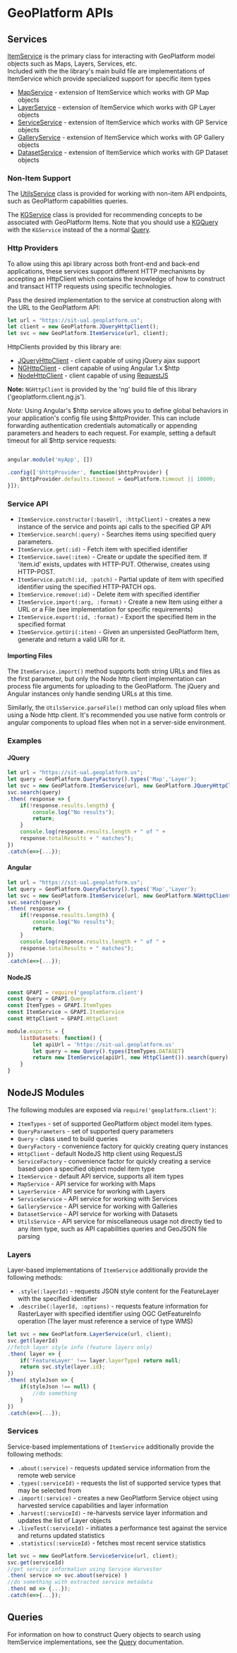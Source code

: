 # GeoPlatform APIs

## Services
[ItemService](src/services/item.js) is the primary class for interacting with
GeoPlatform model objects such as Maps, Layers, Services, etc.  
Included with the the library's main build file are implementations of ItemService
which provide specialized support for specific item types

- [MapService](src/services/map.js) - extension of ItemService which works with GP Map objects
- [LayerService](src/services/layer.js) - extension of ItemService which works with GP Layer objects
- [ServiceService](src/services/service.js) - extension of ItemService which works with GP Service objects
- [GalleryService](src/services/gallery.js) - extension of ItemService which works with GP Gallery objects
- [DatasetService](src/services/dataset.js) - extension of ItemService which works with GP Dataset objects

### Non-Item Support

The [UtilsService](src/services/utils.js) class is provided for working with non-item API endpoints, such as GeoPlatform capabilities queries.

The [KGService](src/services/kg.js) class is provided for recommending concepts to be associated with GeoPlatform Items.
Note that you should use a [KGQuery](src/shared/kg-query.js) with the `KGService` instead of the a normal [Query](src/shared/query.js).


### Http Providers

To allow using this api library across both front-end and back-end applications, these
services support different HTTP mechanisms by accepting an HttpClient which contains
the knowledge of how to construct and transact HTTP requests using specific technologies.

Pass the desired implementation to the service at construction along with the URL to the
GeoPlatform API:

```javascript
let url = "https://sit-ual.geoplatform.us";
let client = new GeoPlatform.JQueryHttpClient();
let svc = new GeoPlatform.ItemService(url, client);
```


HttpClients provided by this library are:

- [JQueryHttpClient](src/http/jq.js) - client capable of using jQuery ajax support
- [NGHttpClient](src/http/ng.js) - client capable of using Angular 1.x $http
- [NodeHttpClient](src/http/node.js) - client capable of using [RequestJS](https://github.com/request/request)

__Note:__ `NGHttpClient` is provided by the 'ng' build file of this library ('geoplatform.client.ng.js').


_Note:_ Using Angular's $http service allows you to define global behaviors in your application's
config file using $httpProvider. This can include forwarding authentication credentials automatically
or appending parameters and headers to each request.  For example, setting a default timeout for all $http
service requests:


```javascript

angular.module('myApp', [])

.config(['$httpProvider', function($httpProvider) {
    $httpProvider.defaults.timeout = GeoPlatform.timeout || 10000;
}]);

```



### Service API

- `ItemService.constructor(:baseUrl, :httpClient)` - creates a new instance of the service and points api calls to the specified GP API
- `ItemService.search(:query)` - Searches items using specified query parameters.
- `ItemService.get(:id)` - Fetch item with specified identifier
- `ItemService.save(:item)` - Create or update the specified item. If 'item.id' exists, updates with HTTP-PUT. Otherwise, creates using HTTP-POST.
- `ItemService.patch(:id, :patch)` - Partial update of item with specified identifier using the specified HTTP-PATCH ops.
- `ItemService.remove(:id)` - Delete item with specified identifier
- `ItemService.import(:arg, :format)` - Create a new Item using either a URL or a File (see implementation for specific requirements)
- `ItemService.export(:id, :format)` - Export the specified Item in the specified format
- `ItemService.getUri(:item)` - Given an unpersisted GeoPlatform Item, generate and return a valid URI for it.


#### Importing Files
The `ItemService.import()` method supports both string URLs and files as the first parameter, but only
the Node http client implementation can process file arguments for uploading to
the GeoPlatform.  The jQuery and Angular instances only handle sending URLs at this time.

Similarly, the `UtilsService.parseFile()` method can only upload files when using a
Node http client.  It's recommended you use native form controls or angular components
to upload files when not in a server-side environment.


### Examples

#### JQuery
```javascript
let url = "https://sit-ual.geoplatform.us";
let query = GeoPlatform.QueryFactory().types('Map','Layer');
let svc = new GeoPlatform.ItemService(url, new GeoPlatform.JQueryHttpClient());
svc.search(query)
.then( response => {
    if(!response.results.length) {
        console.log("No results");
        return;
    }
    console.log(response.results.length + " of " +
    response.totalResults + " matches");
})
.catch(e=>{...});
```


#### Angular

```javascript
let url = "https://sit-ual.geoplatform.us";
let query = GeoPlatform.QueryFactory().types('Map','Layer');
let svc = new GeoPlatform.ItemService(url, new GeoPlatform.NGHttpClient());
svc.search(query)
.then( response => {
    if(!response.results.length) {
        console.log("No results");
        return;
    }
    console.log(response.results.length + " of " +
    response.totalResults + " matches");
})
.catch(e=>{...});
```


#### NodeJS

```javascript
const GPAPI = require('geoplatform.client')
const Query = GPAPI.Query
const ItemTypes = GPAPI.ItemTypes
const ItemService = GPAPI.ItemService
const HttpClient = GPAPI.HttpClient

module.exports = {
    listDatasets: function() {
        let apiUrl = 'https://sit-ual.geoplatform.us'
        let query = new Query().types(ItemTypes.DATASET)
        return new ItemService(apiUrl, new HttpClient()).search(query)
    }
}
```


## NodeJS Modules
The following modules are exposed via `require('geoplatform.client')`:
- `ItemTypes` - set of supported GeoPlatform object model item types.
- `QueryParameters` - set of supported query parameters
- `Query` - class used to build queries
- `QueryFactory` - convenience factory for quickly creating query instances
- `HttpClient` - default NodeJS http client using RequestJS
- `ServiceFactory` - convenience factor for quickly creating a service based upon a specified object model item type
- `ItemService` - default API service, supports all item types
- `MapService` - API service for working with Maps
- `LayerService` - API service for working with Layers
- `ServiceService` - API service for working with Services
- `GalleryService` - API service for working with Galleries
- `DatasetService` - API service for working with Datasets
- `UtilsService` - API service for miscellaneous usage not directly tied to any item type, such as API capabilities queries and GeoJSON file parsing





### Layers

Layer-based implementations of `ItemService` additionally provide the following methods:

- `.style(:layerId)` - requests JSON style content for the FeatureLayer with the specified identifier
- `.describe(:layerId, :options)` - requests feature information for RasterLayer with specified identifier using OGC GetFeatureInfo operation (The layer must reference a service of type WMS)


```javascript
let svc = new GeoPlatform.LayerService(url, client);
svc.get(layerId)
//fetch layer style info (feature layers only)
.then( layer => {
    if('FeatureLayer' !== layer.layerType) return null;
    return svc.style(layer.id);
})
.then( styleJson => {
    if(styleJson !== null) {
        //do something
    }
})
.catch(e=>{...});
```


### Services

Service-based implementations of `ItemService` additionally provide the following methods:

- `.about(:service)` - requests updated service information from the remote web service
- `.types(:serviceId)` - requests the list of supported service types that may be selected from
- `.import(:service)` - creates a new GeoPlatform Service object using harvested service capabilities and layer information
- `.harvest(:serviceId)` - re-harvests service layer information and updates the list of Layer objects
- `.liveTest(:serviceId)` - initiates a performance test against the service and returns updated statistics
- `.statistics(:serviceId)` - fetches most recent service statistics


```javascript
let svc = new GeoPlatform.ServiceService(url, client);
svc.get(serviceId)
//get service information using Service Harvester
.then( service => svc.about(service) )
//do something with extracted service metadata
.then( md => {...});
.catch(e=>{...});
```


## Queries
For information on how to construct Query objects to search using ItemService implementations, see the [Query](query.md) documentation.
